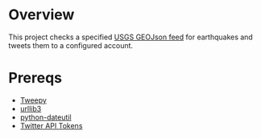 # Overview
This project checks a specified [USGS GEOJson feed](https://earthquake.usgs.gov/earthquakes/feed/v1.0/geojson.php) for earthquakes and tweets them to a configured account.

# Prereqs

* [Tweepy](https://github.com/tweepy/tweepy)
* [urllib3](https://pypi.org/project/urllib3/)
* [python-dateutil](https://pypi.org/project/python-dateutil/)
* [Twitter API Tokens](https://developer.twitter.com/)
